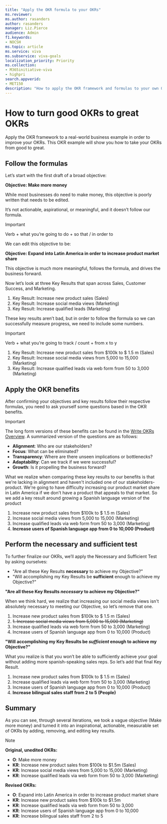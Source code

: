 ```yaml
---
title: "Apply the OKR formula to your OKRs"
ms.reviewer: 
ms.author: rasanders
author: rasanders
manager: Liz.Pierce
audience: Admin
f1.keywords:
- NOCSH
ms.topic: article
ms.service: viva
ms.subservice: viva-goals
localization_priority: Priority
ms.collection:  
- M365initiative-viva
- highpri
search.appverid:
- MET150
description: "How to apply the OKR framework and formulas to your own OKRs in order to create healthy OKRs."
---
```


# How to turn good OKRs to great OKRs

Apply the OKR framework to a real-world business example in order to improve your OKRs. This OKR example will show you how to take your OKRs from good to great.

## Follow the formulas

Let’s start with the first draft of a broad objective:

**Objective: Make more money**

While most businesses do need to make money, this objective is poorly written that needs to be edited.

It’s not actionable, aspirational, or meaningful, and it doesn’t follow our formula.

> [!IMPORTANT]
> Verb + what you’re going to do + so that / in order to

We can edit this objective to be:

**Objective: Expand into Latin America in order to increase product market share**

This objective is much more meaningful, follows the formula, and drives the business forward.

Now let’s look at three Key Results that span across Sales, Customer Success, and Marketing.

1. Key Result: Increase new product sales (Sales)  
1. Key Result: Increase social media views (Marketing)  
1. Key Result: Increase qualified leads (Marketing) 

These key results aren’t bad, but in order to follow the formula so we can successfully measure progress, we need to include some numbers. 

> [!IMPORTANT]
> Verb + what you’re going to track / count + from x to y

1. Key Result: Increase new product sales from $100k to $ 1.5 m (Sales)  
1. Key Result: Increase social media views from 5,000 to 15,000 (Marketing)  
1. Key Result: Increase qualified leads via web form from 50 to 3,000 (Marketing) 

## Apply the OKR benefits

After confirming your objectives and key results follow their respective formulas, you need to ask yourself some questions based in the OKR benefits.

> [!IMPORTANT]
> The long form versions of these benefits can be found in the [Write OKRs Overview](write-okrs-overview.md). A summarized version of the questions are as follows:
> 
> - **Alignment**: Who are our stakeholders?​
> - **Focus**: What can be eliminated?​  ​
> - **Transparency**: Where are there unseen implications or bottlenecks?​
> - **Adaptability**: Can we track if we were successful? 
> - **Growth**: Is it propelling the business forward?

What we realize when comparing these key results to our benefits is that we're lacking in alignment and haven't included one of our stakeholders- product. We're going to have difficulty increasing our product market share in Latin America if we don't have a product that appeals to that market. So we add a key result around growing a Spanish language version of the product

1. Increase new product sales from $100k to $ 1.5 m (Sales)  
1. Increase social media views from 5,000 to 15,000 (Marketing)  
1. Increase qualified leads via web form from 50 to 3,000 (Marketing) 
1. **Increase users of Spanish language app from 0 to 10,000 (Product)**

## Perform the necessary and sufficient test

To further finalize our OKRs, we’ll apply the Necessary and Sufficient Test by asking ourselves:

- "Are all these Key Results **necessary** to achieve my Objective?"
- "Will accomplishing my Key Results be **sufficient** enough to achieve my Objective?" 
 
**"Are all these Key Results *necessary* to achieve my Objective?"**

When we think hard, we realize that increasing our social media views isn't absolutely necessary to meeting our Objective, so let’s remove that one. 

1. Increase new product sales from $100k to $ 1.5 m (Sales)
1. ~~1. Increase social media views from 5,000 to 15,000 (Marketing)~~ 
1. Increase qualified leads via web form from 50 to 3,000 (Marketing) 
1. Increase users of Spanish language app from 0 to 10,000 (Product) 

**"Will accomplishing my Key Results be *sufficient* enough to achieve my Objective?"**

What you realize is that you won’t be able to sufficiently achieve your goal without adding more spanish-speaking sales reps. So let’s add that final Key Result. 

1. Increase new product sales from $100k to $ 1.5 m (Sales)  
1. Increase qualified leads via web form from 50 to 3,000 (Marketing) 
1. Increase users of Spanish language app from 0 to 10,000 (Product) 
1. **Increase bilingual sales staff from 2 to 5 (People)**

## Summary

As you can see, through several iterations, we took a vague objective (Make more money) and turned it into an inspirational, actionable, measurable set of OKRs by adding, removing, and editing key results.

> [!NOTE]
> **Original, unedited OKRs:**
> 
> - **O**: Make more money
> - **KR**: Increase new product sales from $100k to $1.5m (Sales)  
> - **KR**: Increase social media views from 5,000 to 15,000 (Marketing) 
> - **KR**: Increase qualified leads via web form from 50 to 3,000 (Marketing) 
> 
> **Revised OKRs:**
> 
> - **O**: Expand into Latin America in order to increase product market share
> - **KR**: Increase new product sales from $100k to $1.5m
> - **KR**: Increase qualified leads via web form from 50 to 3,000
> - **KR**: Increase users of Spanish language app from 0 to 10,000
> - **KR**: Increase bilingual sales staff from 2 to 5